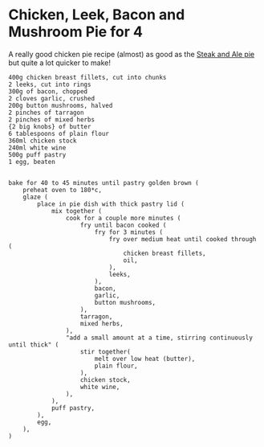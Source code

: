 Chicken, Leek, Bacon and Mushroom Pie for 4
===========================================

A really good chicken pie recipe (almost) as good as the [Steak and Ale
pie](./steakAndAlePie.rec.md) but quite a lot quicker to make!


    400g chicken breast fillets, cut into chunks
    2 leeks, cut into rings
    300g of bacon, chopped
    2 cloves garlic, crushed
    200g button mushrooms, halved
    2 pinches of tarragon
    2 pinches of mixed herbs
    {2 big knobs} of butter
    6 tablespoons of plain flour
    360ml chicken stock
    240ml white wine
    500g puff pastry
    1 egg, beaten

    
    bake for 40 to 45 minutes until pastry golden brown (
        preheat oven to 180*c,
        glaze (
            place in pie dish with thick pastry lid (
                mix together (
                    cook for a couple more minutes (
                        fry until bacon cooked (
                            fry for 3 minutes (
                                fry over medium heat until cooked through (
                                    chicken breast fillets,
                                    oil,
                                ),
                                leeks,
                            ),
                            bacon,
                            garlic,
                            button mushrooms,
                        ),
                        tarragon,
                        mixed herbs,
                    ),
                    "add a small amount at a time, stirring continuously until thick" (
                        stir together(
                            melt over low heat (butter),
                            plain flour,
                        ),
                        chicken stock,
                        white wine,
                    ),
                ),
                puff pastry,
            ),
            egg,
        ),
    )
